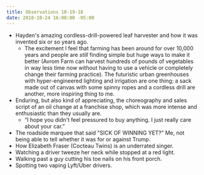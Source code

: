 ```yaml
---
title: Observations 10-19-18
date: 2018-10-24 16:08:00 -05:00
---
```


- Hayden's amazing cordless-drill-powered leaf harvester and how it was invented six or so years ago.
	- The excitement I feel that farming has been around for over 10,000 years and people are *still* finding simple but huge ways to make it better (Avrom Farm can harvest hundreds of pounds of vegetables in way less time now without having to use a vehicle or completely change their farming practice). The futuristic urban greenhouses with hyper-engineered lighting and irrigation are one thing; a sack made out of canvas with some spinny ropes and a cordless drill are another, more inspiring thing to me.
- Enduring, but also kind of appreciating, the choreography and sales script of an oil change at a franchise shop, which was more intense and enthusiastic than they usually are.
	- “I hope you didn't feel pressured to buy anything. I just really care about your car.”
- The roadside marquee that said "SICK OF WINNING YET?” Me, not being able to tell whether it was for or against Trump.
- How Elizabeth Fraser (Cocteau Twins) is an underrated singer.
- Watching a driver tweeze her neck while stopped at a red light.
- Walking past a guy cutting his toe nails on his front porch.
- Spotting two vaping Lyft/Uber drivers.
